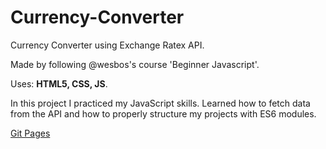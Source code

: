 # Currency-Converter

Currency Converter using Exchange Ratex API.

Made by following @wesbos's course 'Beginner Javascript'.

Uses: **HTML5, CSS, JS**.

In this project I practiced my JavaScript skills. Learned how to fetch data from the API and how to properly structure my projects with ES6 modules.

[Git Pages](https://splinekonstantin.github.io/Currency-Converter)

